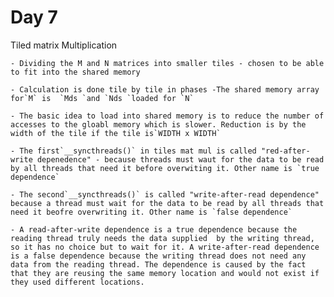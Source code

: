 # Day 7

Tiled matrix Multiplication

    - Dividing the M and N matrices into smaller tiles - chosen to be able to fit into the shared memory

    - Calculation is done tile by tile in phases -The shared memory array for`M` is  `Mds `and `Nds `loaded for `N`

    - The basic idea to load into shared memory is to reduce the number of accesses to the gloabl memory which is slower. Reduction is by the width of the tile if the tile is`WIDTH x WIDTH`

    - The first`__syncthreads()` in tiles mat mul is called "red-after-write depenedence" - because threads must waut for the data to be read by all threads that need it before overwiting it. Other name is `true dependence`

    - The second`__syncthreads()` is called "write-after-read dependence" because a thread must wait for the data to be read by all threads that need it beofre overwriting it. Other name is `false dependence`

    - A read-after-write dependence is a true dependence because the reading thread truly needs the data supplied  by the writing thread, so it has no choice but to wait for it. A write-after-read dependence is a false dependence because the writing thread does not need any data from the reading thread. The dependence is caused by the fact that they are reusing the same memory location and would not exist if they used different locations.
